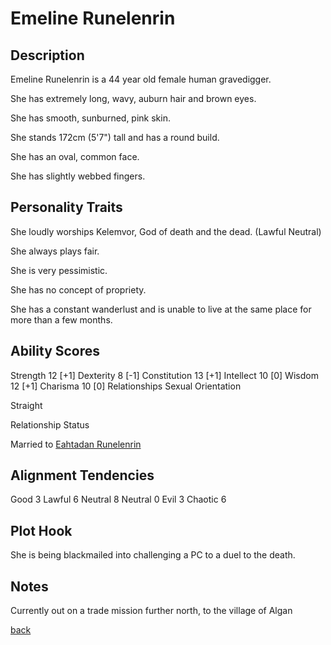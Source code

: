 # Emeline Runelenrin

## Description

Emeline Runelenrin is a 44 year old female human gravedigger.

She has extremely long, wavy, auburn hair and brown eyes.

She has smooth, sunburned, pink skin.

She stands 172cm (5'7") tall and has a round build.

She has an oval, common face.

She has slightly webbed fingers.

## Personality Traits

She loudly worships Kelemvor, God of death and the dead. (Lawful Neutral)

She always plays fair.

She is very pessimistic.

She has no concept of propriety.

She has a constant wanderlust and is unable to live at the same place for more than a few months.

## Ability Scores

Strength 12 [+1]
Dexterity 8 [-1]
Constitution 13 [+1]
Intellect 10 [0]
Wisdom 12 [+1]
Charisma 10 [0]
Relationships
Sexual Orientation

Straight

Relationship Status

Married to [Eahtadan Runelenrin](./Eahtadan_Runelenrin.md)

## Alignment Tendencies

Good 3 Lawful 6
Neutral 8 Neutral 0
Evil 3 Chaotic 6

## Plot Hook

She is being blackmailed into challenging a PC to a duel to the death.

## Notes

Currently out on a trade mission further north, to the village of Algan

[back](../../../../story.md)
